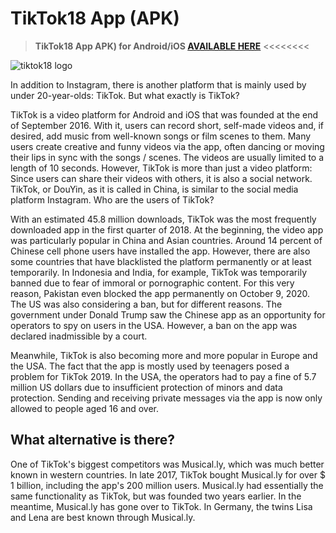 # TikTok18 App (APK)
> **TikTok18 App APK) for Android/iOS [AVAILABLE HERE](https://tiktok18.co/)** <<<<<<<<

![tiktok18 logo](https://tiktok18.co/storage/tiktok18-logo-small.jpg)

In addition to Instagram, there is another platform that is mainly used by under 20-year-olds: TikTok. But what exactly is TikTok?

TikTok is a video platform for Android and iOS that was founded at the end of September 2016. With it, users can record short, self-made videos and, if desired, add music from well-known songs or film scenes to them. Many users create creative and funny videos via the app, often dancing or moving their lips in sync with the songs / scenes. The videos are usually limited to a length of 10 seconds. However, TikTok is more than just a video platform: Since users can share their videos with others, it is also a social network. TikTok, or DouYin, as it is called in China, is similar to the social media platform Instagram.
Who are the users of TikTok?

With an estimated 45.8 million downloads, TikTok was the most frequently downloaded app in the first quarter of 2018. At the beginning, the video app was particularly popular in China and Asian countries. Around 14 percent of Chinese cell phone users have installed the app. However, there are also some countries that have blacklisted the platform permanently or at least temporarily. In Indonesia and India, for example, TikTok was temporarily banned due to fear of immoral or pornographic content. For this very reason, Pakistan even blocked the app permanently on October 9, 2020. The US was also considering a ban, but for different reasons. The government under Donald Trump saw the Chinese app as an opportunity for operators to spy on users in the USA. However, a ban on the app was declared inadmissible by a court.

Meanwhile, TikTok is also becoming more and more popular in Europe and the USA. The fact that the app is mostly used by teenagers posed a problem for TikTok 2019. In the USA, the operators had to pay a fine of 5.7 million US dollars due to insufficient protection of minors and data protection. Sending and receiving private messages via the app is now only allowed to people aged 16 and over.

## What alternative is there?

One of TikTok's biggest competitors was Musical.ly, which was much better known in western countries. In late 2017, TikTok bought Musical.ly for over $ 1 billion, including the app's 200 million users. Musical.ly had essentially the same functionality as TikTok, but was founded two years earlier. In the meantime, Musical.ly has gone over to TikTok. In Germany, the twins Lisa and Lena are best known through Musical.ly.

